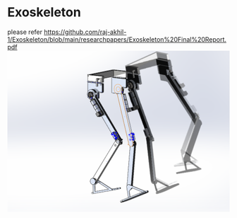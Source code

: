# Exoskeleton

please refer https://github.com/raj-akhil-1/Exoskeleton/blob/main/researchpapers/Exoskeleton%20Final%20Report.pdf
![alt text](https://github.com/raj-akhil-1/Exoskeleton/blob/main/Results/model.png)
